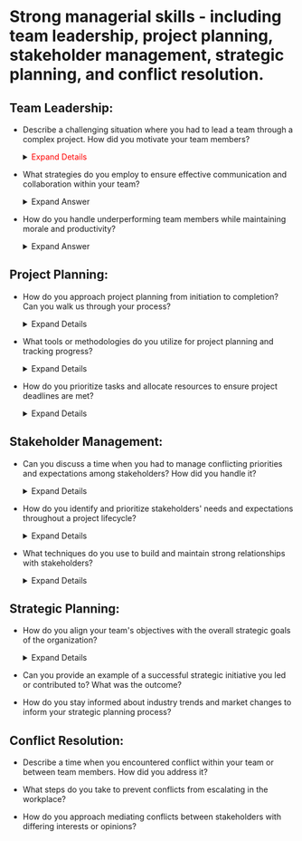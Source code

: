 # Strong managerial skills - including team leadership, project planning, stakeholder management, strategic planning, and conflict resolution.

## Team Leadership:

 - Describe a challenging situation where you had to lead a team through a complex project. How did you motivate your team members?

    <details>
      <summary> <span style="color:red;"> Expand Details </span> </summary>
  
   <span style="color:red;"> Answering a question about leading a team through a complex project and motivating team members,
   it's essential to provide a structured response that highlights your leadership skills, problem-solving abilities,
   andinterpersonal effectiveness. Here's a suggested approach: </span>
  
   **1. Set the Stage:**
     * Briefly describe the context of the project, including its complexity, objectives, and any challenges or obstacles your team faced. This gives the interviewer a clear understanding of the situation.
      
   **2. Outline Your Leadership Approach:**
     * Explain how you approached leading the team. Did you establish clear goals and expectations? Did you delegate tasks effectively? Highlight any leadership strategies you employed.
  
   **3. Address Challenges:**
     * Discuss the specific challenges your team encountered during the project. This could include tight deadlines, resource constraints, technical difficulties, or conflicting priorities.

   **4. Motivation Techniques:**
     * Describe the techniques you used to motivate your team members despite the challenges. This could involve providing encouragement and support, recognizing and rewarding achievements, fostering a positive team culture, or        offering opportunities for growth and development.

   **5. Lead by Example:**
     * Provide examples of how you demonstrated resilience, determination, and a positive attitude throughout the project. Leading by example can inspire team members to overcome obstacles and stay motivated.

   **6. Outcome and Lessons Learned:**
     * Share the outcome of the project, including any successes, lessons learned, or areas for improvement. Reflect on what worked well and what you would do differently in similar situations in the future.

   **7. Quantify Results (if possible):**
     * If applicable, quantify the results or impact of the project to demonstrate its significance. This could include meeting project deadlines, achieving cost savings,
       improving efficiency, or delivering high-quality deliverables.

    **8. Conclude Positively:**
     * Conclude your answer on a positive note, emphasizing the teamwork, resilience, and achievements of your team despite the challenges faced.<br>

    **Example Response:**

      In my previous role as a project manager, I led a team through the implementation of a complex software upgrade for our company's core systems. The project involved multiple stakeholders, tight deadlines, and technical          challenges. To motivate my team members, I focused on clear communication, empowerment, and recognition.

      I began by setting clear project goals and expectations, outlining each team member's role and responsibilities. Despite encountering unexpected technical issues midway through the project, I maintained open lines of            communication with the team, providing regular updates and soliciting input on potential solutions.

      To keep morale high, I made a concerted effort to recognize and celebrate small wins along the way. Whether it was overcoming a particularly challenging technical hurdle or meeting a critical milestone ahead of schedule, I      made sure to acknowledge the team's efforts and contributions.

      Additionally, I encouraged a collaborative environment where team members felt comfortable sharing ideas and supporting one another. By fostering a sense of camaraderie and shared purpose, we were able to navigate              through       the challenges together.

      Ultimately, we successfully completed the software upgrade within the projected timeline, resulting in improved system performance and user satisfaction. This experience taught me the importance of effective leadership,         communication, and perseverance in driving team success through complex projects.

    </details>

 - What strategies do you employ to ensure effective communication and collaboration within your team?
   <details>
      <summary>Expand Answer</summary>
  
   Answering a question about strategies for ensuring effective communication and collaboration within a team, it's crucial to emphasize your proactive approach to fostering an environment where team members feel valued,          engaged, and empowered to communicate openly. Here's how you can structure your response:
  
   **1. Establishing Clear Communication Channels:**
    * Start by mentioning the importance of establishing clear channels of communication within the team. This could include regular team meetings, one-on-one check-ins, project management software, email, instant messaging          platforms, or any other tools that facilitate communication.
      
   **2. Setting Expectations:**
    * Discuss the importance of setting clear expectations regarding communication norms and guidelines. This includes establishing preferred communication methods, response times, and protocols for sharing updates and               progress.
    
   **3. Active Listening:**
    * Highlight the significance of active listening in fostering effective communication. Explain how you encourage team members to listen attentively to one another, ask clarifying questions, and seek to understand different       perspectives.
    
   **4. Encouraging Open Dialogue:**
    * Emphasize the importance of creating a safe and inclusive environment where team members feel comfortable expressing their ideas, concerns, and feedback. Mention how you encourage open dialogue by actively soliciting           input, valuing diverse viewpoints, and addressing any issues or conflicts promptly.
    
   **5. Regular Updates and Feedback:**
    * Discuss your approach to providing regular updates and feedback to keep team members informed and engaged. This could include holding regular progress meetings, providing constructive feedback on performance, and               recognizing achievements and contributions.

    **6. Promoting Collaboration:**
     * Highlight the strategies you use to promote collaboration within the team. This could involve assigning collaborative tasks, fostering cross-functional collaboration, or organizing team-building activities to strengthen        relationships and trust among team members.

    **7. Adapting Communication Styles:**
     * Mention how you adapt your communication style to accommodate the preferences and needs of individual team members. This could include adjusting your communication frequency, tone, and format to ensure effective                communication with diverse personalities and work styles.

    **8. Resolving Communication Barriers:**
     * Lastly, discuss how you address communication barriers or challenges that may arise within the team. This could involve facilitating difficult conversations, mediating conflicts, or providing additional support or              resources to improve communication effectiveness.
      
    **Example Response:**

    In my experience, effective communication and collaboration are essential for driving team success. To ensure these elements are prioritized within my team, I employ several strategies.

   Firstly, I establish clear communication channels, including regular team meetings, project management software, and open-door policies for one-on-one discussions. By providing multiple avenues for communication, I ensure      that team members can easily reach out and stay connected.

   Secondly, I set clear expectations regarding communication norms and guidelines, emphasizing the importance of timely responses, active listening, and respectful communication. This helps to create a shared understanding of    how communication should flow within the team.

   I also encourage open dialogue by creating a safe and inclusive environment where team members feel comfortable expressing their ideas, concerns, and feedback. I actively solicit input from team members, value diverse          perspectives, and address any issues or conflicts that may arise.

   Furthermore, I promote collaboration by assigning collaborative tasks, fostering cross-functional teamwork, and organizing team-building activities to strengthen relationships and trust. By working together towards common      goals, we can leverage each other's strengths and achieve better outcomes.

   Additionally, I adapt my communication style to accommodate the preferences and needs of individual team members, ensuring that everyone feels heard and understood. And when communication barriers arise, such as                misunderstandings or conflicts, I address them promptly through open dialogue and conflict resolution techniques.

   Overall, by prioritizing effective communication and collaboration, I've seen firsthand how it enhances team productivity, cohesion, and morale, ultimately leading to greater success in achieving our goals."

   </details>
   
 - How do you handle underperforming team members while maintaining morale and productivity?

   <details>
      <summary>Expand Answer</summary>

   Addressing underperforming team members while maintaining morale and productivity requires a delicate balance of empathy, clear communication, and proactive support. Here's how you can structure your response to this           question:
   
   **1. Early Identification and Feedback:**
    * Start by mentioning the importance of early identification of underperformance. Explain how you regularly monitor team members' progress and performance against goals and expectations.
    * Emphasize the significance of providing timely and constructive feedback to underperforming team members. This feedback should be specific, actionable, and focused on areas for improvement rather than personal criticism.
   
   **2. Understanding Root Causes:**
    * Discuss your approach to understanding the root causes of underperformance. This could involve conducting performance reviews, one-on-one meetings, or informal check-ins to identify any obstacles or challenges hindering        the team member's performance.

   **3. Developing Individualized Improvement Plans:**
    * Explain how you work collaboratively with underperforming team members to develop individualized improvement plans. These plans should outline specific goals, milestones, and actions to address areas of weakness and            enhance performance.

   **4. Providing Support and Resources:**
    * Highlight the importance of providing ongoing support and resources to help underperforming team members succeed. This could include additional training, mentorship, coaching, or access to relevant tools and resources.

   **5. Maintaining Morale and Motivation:**
    * Discuss your strategies for maintaining morale and motivation within the team while addressing underperformance. This could involve emphasizing the team's collective goals and achievements, celebrating successes, and           offering encouragement and support to both underperforming and high-performing team members.

   **6. Addressing Accountability:**
    * Explain how you hold underperforming team members accountable for their actions and commitments while maintaining a supportive and non-punitive approach. This could involve setting clear expectations, tracking progress,        and addressing any deviations from the improvement plan in a constructive manner.

   **7. Seeking Feedback and Iterating:**
    * Mention how you regularly seek feedback from underperforming team members to assess the effectiveness of the improvement plan and make any necessary adjustments. This demonstrates your commitment to continuous                  improvement and growth.

   **8. Escalating if Necessary:**
    * Finally, discuss your approach to escalating the situation if underperformance persists despite your efforts to support and coach the team member. This could involve involving HR or senior management to explore                 alternative solutions or interventions.

   **Example Response:**

    In my experience, addressing underperforming team members while maintaining morale and productivity requires a combination of empathy, clear communication, and proactive support.

    Firstly, I prioritize early identification of underperformance by regularly monitoring team members' progress and performance against established goals and expectations. When I notice a team member struggling to meet           expectations, I initiate a candid and constructive conversation to provide feedback and understand the root causes of their challenges.

    Next, I work collaboratively with the team member to develop an individualized improvement plan tailored to their specific needs and circumstances. This plan includes clear goals, milestones, and actions to address areas       of weakness and enhance performance. Throughout this process, I ensure that the team member feels supported and empowered to take ownership of their development.

    To maintain morale and motivation within the team, I emphasize our collective goals and achievements, celebrate successes, and offer encouragement and support to both underperforming and high-performing team members. By        fostering a positive and supportive team culture, we can overcome challenges together and stay focused on achieving our objectives.

    I also hold underperforming team members accountable for their actions and commitments while maintaining a supportive and non-punitive approach. This involves setting clear expectations, providing ongoing feedback, and         addressing any deviations from the improvement plan in a constructive manner.

    If underperformance persists despite our efforts, I am not hesitant to escalate the situation and involve HR or senior management to explore alternative solutions or interventions. Ultimately, my goal is to help every team     member reach their full potential while ensuring the overall success and productivity of the team."
    
  </details>
  
## Project Planning:

   - How do you approach project planning from initiation to completion? Can you walk us through your process?

     <details>
      <summary>Expand Details</summary>

      **1. Initiation:**
       * Define the project scope, objectives, and deliverables in consultation with stakeholders.
       * Identify key stakeholders, their roles, and responsibilities.
       * Conduct a feasibility study to assess the project's viability and alignment with organizational goals.
       * Develop a project charter outlining the project's purpose, objectives, scope, constraints, and success criteria.
    
      **2. Planning:**
       * Create a project plan detailing the tasks, milestones, timelines, resources, and dependencies.
       * Break down the project into manageable phases or work packages.
       * Define project roles and responsibilities for team members.
       * Identify and allocate resources (human, financial, and materials) required for each phase of the project.
       * Develop a risk management plan to identify, assess, and mitigate potential risks.
       * Establish communication channels and protocols for reporting progress, issues, and changes.
       * Obtain stakeholder buy-in and approval for the project plan.
    
     **3. Execution:**
       * Implement the project plan according to the defined scope, schedule, and budget.
       * Assign tasks to team members and provide necessary support and guidance.
       * Monitor progress against the project plan, tracking key performance indicators (KPIs) such as schedule adherence, budget utilization, and quality metrics.
       * Conduct regular team meetings to review progress, address issues, and ensure alignment with project objectives.
       * Manage changes to the project scope, schedule, or resources through a formal change control process.
       * Address any issues or risks that arise during project execution promptly and effectively.
    
     **4. Monitoring and Controlling:**
      * Continuously monitor project performance and compare it against the planned objectives and KPIs.
      * Identify deviations from the project plan and take corrective actions as necessary to keep the project on track.
      * Review and update the project plan, including schedules, resource allocations, and risk management strategies, as needed.
      * Communicate progress, issues, and changes to stakeholders through regular status reports and meetings.
      * Ensure compliance with project governance processes and quality standards.

     **5. Closure:**
      * Complete all project deliverables and obtain acceptance from stakeholders.
      * Conduct a post-project review or lessons learned session to assess the project's success, identify areas for improvement, and capture best practices.
      * Obtain formal project closure, including documentation of lessons learned, final project reports, and handover of deliverables.
      * Celebrate achievements and recognize the contributions of team members.
      * Release project resources and close out any remaining administrative tasks, such as finalizing contracts and archiving project documentation.

      By following this structured approach to project planning from initiation to completion, you can increase the likelihood of project success and deliver value to stakeholders. Each phase is crucial for ensuring that the         project is well-defined, well-executed, and effectively managed throughout its lifecycle.
    
   </details>

   - What tools or methodologies do you utilize for project planning and tracking progress?

     <details>
      <summary>Expand Details</summary>
   
      There are various tools and methodologies available for project planning and tracking progress, each with its own strengths and suitability depending on the nature and requirements of the project. Here's a list of              commonlyused tools and methodologies:
    
      **1. Project Management Software:**
    
        * Microsoft Project: A comprehensive project management software that allows for creating project plans, scheduling tasks, allocating resources, and tracking progress.
        * Asana: A popular cloud-based project management tool that facilitates task management, collaboration, and tracking project progress.
        * Trello: A visual project management tool based on boards, lists, and cards, which is particularly useful for agile project management and task tracking.
        * Jira: Widely used in software development, Jira is an issue tracking and agile project management tool that enables teams to plan, track, and release software.
  
      **2. Agile Methodologies:**
        * Scrum: An iterative and incremental agile framework for managing complex projects, particularly in software development. Scrum emphasizes collaboration, adaptability, and delivering value incrementally through time-            boxed iterations called sprints.
        * Kanban: A visual workflow management method that emphasizes continuous delivery and optimization of processes. Kanban boards are used to visualize work items, workflow stages, and bottlenecks, enabling teams to                 manage work in progress (WIP) and optimize flow.

      **3. Gantt Charts:**
        * Gantt charts are bar charts that represent project tasks and their dependencies over time. They are useful for visualizing project timelines, task dependencies, and resource allocations.
        * Tools like Microsoft Excel, Microsoft Project, and online project management software often include Gantt chart functionalities for project planning and tracking progress.

       **4. Earned Value Management (EVM):**
        * EVM is a project management technique that integrates scope, schedule, and cost metrics to assess project performance and progress. It provides objective measures of project performance based on planned versus actual           progress, enabling early identification of issues and forecasting future performance.

       **5. Critical Path Method (CPM):**
        * CPM is a project scheduling method that identifies the critical path—the sequence of tasks that determines the shortest possible duration for completing the project. It helps project managers prioritize activities,             allocate resources, and identify potential schedule risks.

       **6. Burndown Charts and Burnup Charts:**
        * Burndown charts and burnup charts are agile project management tools that visualize the progress of work over time. They show the remaining work (burndown) or completed work (burnup) against time, helping teams track           progress and forecast project completion dates.

       **7. Collaboration Tools:**
         * Collaboration tools such as Slack, Microsoft Teams, and Zoom facilitate communication, collaboration, and information sharing among project team members. They are essential for coordinating activities, resolving                issues, and sharing progress updates in real-time.
    
          Ultimately, the choice of tools and methodologies depends on factors such as project complexity, team size, organizational preferences, and industry standards. It's important to select tools and methodologies that              best suit the project's needs and objectives, and to adapt them as necessary throughout the project lifecycle.
   
     </details>
   
   - How do you prioritize tasks and allocate resources to ensure project deadlines are met?

     <details>
      <summary>Expand Details</summary>

        Prioritizing tasks and allocating resources effectively are essential aspects of project management to ensure project deadlines are met. Here's a structured approach to achieving this:
      
        **1. Understand Project Requirements:**
          * Gain a thorough understanding of the project scope, objectives, deliverables, and deadlines. Identify key milestones and dependencies to develop a clear picture of what needs to be accomplished and by when.

        **2. Identify and Prioritize Tasks:**
          * Break down the project into individual tasks or work packages based on the project scope and requirements.
          * Prioritize tasks based on factors such as urgency, criticality, dependencies, and impact on project objectives.
          * Use techniques like the Eisenhower Matrix (urgent-important matrix) or MoSCoW prioritization (Must have, Should have, Could have, Won't have) to categorize tasks by priority.

       **3. Define Task Dependencies:**
         * Identify dependencies between tasks to determine the sequence in which they need to be executed. Use techniques like task sequencing and network diagrams (e.g., PERT charts, dependency diagrams) to visualize task               dependencies.

       **4. Estimate Task Durations and Effort:**
         * Estimate the time and effort required to complete each task or work package. Use historical data, expert judgment, and input from team members to make realistic estimates.
         * Consider factors such as complexity, skill levels, resource availability, and potential risks when estimating task durations and effort.

       **5. Allocate Resources:**
        * Identify the resources (human, financial, material) needed to complete each task or work package.
        * Assess resource availability and constraints, taking into account factors such as team capacity, skills, and availability.
        * Allocate resources based on task priorities, criticality, and dependencies, ensuring that the right resources are assigned to the right tasks at the right time.

       **6. Develop a Resource Plan:**
        * Create a resource plan or staffing schedule that outlines the allocation of resources over the project timeline.
        * Consider factors such as resource utilization, workload balance, and potential conflicts when developing the resource plan.
        * Regularly review and adjust the resource plan as needed based on changes in project scope, priorities, or resource availability.
       
       **7. Monitor and Adjust:**
         * Continuously monitor task progress and resource utilization against the project plan. Use project management software, status reports, and regular team meetings to track progress and identify any deviations from the            plan.
         * Proactively address issues or bottlenecks that may impact task completion or resource allocation. Adjust priorities, reallocate resources, or revise the project plan as needed to ensure project deadlines are met.
         * Communicate changes to stakeholders and team members to keep everyone informed and aligned with the revised plan.

          By following these steps, project managers can effectively prioritize tasks, allocate resources, and manage project timelines to ensure that project deadlines are met and project objectives are achieved. Flexibility,           adaptability, and proactive monitoring are key to success in dynamic project environments.

     </details>

## Stakeholder Management:

   - Can you discuss a time when you had to manage conflicting priorities and expectations among stakeholders? How did you handle it?
     <details>
      <summary>Expand Details</summary>

      Managing conflicting priorities and expectations among stakeholders is a common challenge, especially in dynamic environments. One instance where I encountered this challenge was during a project where we had tight             deadlines, limited resources, and diverse stakeholder requirements.

      Here's how I handled it:

      **1. Identifying Stakeholders and Priorities:** Firstly, I identified all stakeholders involved and their respective priorities. This included team members, project sponsors, clients, and other relevant parties.                     Understanding their needs and expectations was crucial to managing conflicts effectively.

      **2. Open Communication:** I initiated open and transparent communication channels to ensure that all stakeholders were aware of the project's constraints and objectives. This involved regular meetings, status updates,              and feedback sessions where stakeholders could express their concerns and expectations.

      **3. Prioritization and Negotiation:** With conflicting priorities at play, I facilitated discussions to prioritize tasks based on their impact on project goals and deadlines. This often required negotiation and                     compromise to find solutions that balanced the needs of different stakeholders while keeping the project on track.

      **4. Setting Clear Expectations:** I made sure to set clear expectations regarding roles, responsibilities, and deliverables for each stakeholder. This helped minimize misunderstandings and prevent future conflicts by               ensuring everyone was aligned on their respective contributions to the project.

      **5. Flexibility and Adaptability:** In situations where priorities shifted or unexpected challenges arose, I remained flexible and adaptable. This involved revisiting plans, reallocating resources, and adjusting                    timelines as needed to accommodate changing circumstances while still meeting key objectives.

     **6. Conflict Resolution:** When conflicts did arise, I facilitated constructive discussions to resolve them promptly and amicably. This often involved active listening, acknowledging concerns, and finding mutually                  beneficial solutions that addressed the underlying issues.

     **7. Documentation and Follow-Up:** Throughout the process, I maintained thorough documentation of decisions, agreements, and action items to ensure accountability and provide a reference point for future discussions.               Following up on commitments and monitoring progress helped to prevent conflicts from resurfacing.
     
          By employing these strategies, I was able to successfully navigate conflicting priorities and expectations among stakeholders, ultimately leading to the successful completion of the project while maintaining positive           relationships with all involved parties.
     
     </details>

   - How do you identify and prioritize stakeholders' needs and expectations throughout a project lifecycle?

     <details>
      <summary>Expand Details</summary>
      
      Identifying and prioritizing stakeholders' needs and expectations throughout a project lifecycle is essential for ensuring project success and stakeholder satisfaction. Here's a structured approach to accomplish this:
      
      **1. Stakeholder Identification:** Begin by identifying all potential stakeholders associated with the project. This includes both internal and external parties who can influence or be impacted by the project.                       Stakeholders may include project sponsors, team members, clients, end-users, regulatory bodies, suppliers, and the community.

      **2. Stakeholder Analysis:** Once stakeholders are identified, conduct a thorough analysis to understand their interests, expectations, influence, and level of involvement in the project. Tools like stakeholder maps or              matrices can help visualize this information and prioritize stakeholders based on their significance to the project's success.

      **3. Engagement and Communication:** Establish clear channels of communication with stakeholders from the outset of the project. Regularly engage with them to gather feedback, provide updates, and address concerns.                  Tailor communication methods and frequency to suit the preferences and needs of different stakeholders.
      **4. Needs Assessment:** Conduct a comprehensive needs assessment to determine what each stakeholder group requires from the project. This involves gathering input through interviews, surveys, workshops, and other means             to identify their specific objectives, constraints, priorities, and desired outcomes.

      **5. Prioritization Criteria:** Define criteria for prioritizing stakeholders' needs and expectations based on their impact on project objectives, risks, dependencies, and resources. Consider factors such as urgency,                feasibility, alignment with project goals, legal/regulatory requirements, and potential consequences of not meeting their needs.
      **6. Ranking and Prioritization:** Evaluate stakeholders' needs and expectations against the prioritization criteria to rank them in order of importance or urgency. This helps focus attention and resources on addressing             the most critical needs first while balancing the interests of all stakeholders.

      **7. Regular Reviews and Adjustments:** Continuously monitor and reassess stakeholders' needs and expectations throughout the project lifecycle. As circumstances change or new stakeholders emerge, adjust priorities and              strategies accordingly to ensure alignment with evolving project objectives and stakeholder dynamics.

      **8. Alignment with Project Goals:** Ensure that prioritizing stakeholders' needs and expectations aligns with the overall goals and success criteria of the project. Strive for a balance between meeting stakeholders'                demands and maintaining project feasibility, scope, budget, and timelines.

       By following these steps, project managers can effectively identify, prioritize, and address stakeholders' needs and expectations throughout the project lifecycle, ultimately contributing to project success and                 stakeholder satisfaction.
     
     </details>
     
   - What techniques do you use to build and maintain strong relationships with stakeholders?

     <details>
      <summary>Expand Details</summary>

      Building and maintaining strong relationships with stakeholders is crucial for the success of any project. Here are some techniques that can be used:
     
      **1. Stakeholder Analysis:** Conduct a thorough stakeholder analysis to understand their interests, expectations, and influence. This helps tailor communication and engagement strategies to meet their specific needs.

      **2. Effective Communication:** Establish clear and open channels of communication with stakeholders. Provide regular updates on project progress, milestones, and any issues or risks. Use a variety of communication                  methods such as meetings, emails, reports, and presentations to ensure stakeholders are informed and engaged.

      **3. Active Listening:** Practice active listening when interacting with stakeholders. Pay attention to their concerns, feedback, and suggestions. Validate their perspectives and demonstrate empathy to build trust and               rapport.

      **4. Tailored Engagement Strategies:** Customize engagement strategies based on stakeholders' preferences, communication styles, and level of involvement. Some stakeholders may prefer face-to-face meetings, while others             may prefer written communication. Adapt your approach to accommodate these preferences.

      **5. Transparency and Trust:** Be transparent about project decisions, challenges, and outcomes. Build trust by sharing accurate and timely information with stakeholders, even if it's not always favorable. Avoid                     surprises or hidden agendas that could erode trust.

       **6. Relationship Building Activities:** Organize informal events or activities to foster relationships with stakeholders outside of formal project meetings. This could include social gatherings, networking events, or               team-building exercises that help strengthen bonds and build rapport.

       **7. Managing Expectations:** Set realistic expectations with stakeholders regarding project deliverables, timelines, and outcomes. Be honest about potential risks and constraints, and work collaboratively to find                   solutions to overcome them.

       **8. Conflict Resolution:** Proactively address conflicts or disagreements with stakeholders in a constructive manner. Listen to their concerns, explore different perspectives, and seek mutually beneficial solutions.                Focus on maintaining positive relationships while addressing underlying issues.

       **9. Demonstrate Value:** Continuously demonstrate the value that the project delivers to stakeholders. Highlight achievements, benefits, and positive impacts to reinforce their support and engagement.

       **10. Feedback Loop:** Encourage feedback from stakeholders throughout the project lifecycle. Actively solicit their input on project decisions, processes, and outcomes. Use feedback to make improvements and demonstrate              responsiveness to their needs.
     
             By implementing these techniques, project managers can cultivate strong relationships with stakeholders, enhance project communication and collaboration, and ultimately increase the likelihood of project success.
      
     </details>
     
## Strategic Planning:

   - How do you align your team's objectives with the overall strategic goals of the organization?

     <details>
      <summary>Expand Details</summary>

      Aligning your team's objectives with the overall strategic goals of the organization is essential for ensuring that everyone is working towards the same overarching vision. Here's how you can achieve alignment:

      **1. Understand the Organization's Strategic Goals:** Begin by thoroughly understanding the strategic goals and priorities of the organization. This may involve reviewing mission statements, strategic plans, and key                 performance indicators (KPIs) set by senior leadership.

       **2. Communicate the Big Picture:** Share the organization's strategic goals with your team to provide context and clarity about the direction of the company. Help team members understand how their work contributes to               these broader objectives and why it matters.

       **3. Set Clear Team Objectives:** Translate the organization's strategic goals into clear and actionable objectives for your team. Ensure that these objectives are specific, measurable, achievable, relevant, and time-               bound (SMART). This helps team members understand what is expected of them and how their efforts contribute to the bigger picture.

       **4. Link Individual Goals to Team Objectives:** Connect individual team members' goals and responsibilities to the team's objectives. Discuss with each team member how their work aligns with the team's goals and the                organization's strategic priorities. This helps foster a sense of purpose and ownership among team members.

       **5. Provide Context and Rationale:** Help team members understand the rationale behind the team's objectives and how they support the organization's strategic goals. Provide regular updates and context about changes in             the external environment, market trends, or internal factors that may impact the organization's priorities.

       **6. Empower Decision-Making:** Empower team members to make decisions and take actions that are aligned with the team's objectives and the organization's strategic direction. Encourage autonomy and initiative while                 providing support and guidance as needed.
   
       **7. Monitor Progress and Performance:** Regularly track and monitor progress towards achieving the team's objectives and milestones. Use performance metrics and KPIs to assess performance and identify areas for                     improvement. Adjust strategies or priorities as necessary to stay aligned with the organization's goals.

       **8. Celebrate Success and Learn from Challenges:** Celebrate achievements and milestones reached along the way to achieving the team's objectives. Recognize and reward team members for their contributions.                          Additionally, use setbacks or challenges as opportunities for learning and improvement, and adjust strategies accordingly.

       **9. Promote Cross-Functional Collaboration:** Encourage collaboration and alignment with other teams or departments within the organization to achieve common goals. Break down silos and foster a culture of                          collaboration and shared accountability for driving organizational success.

         By following these strategies, you can effectively align your team's objectives with the overall strategic goals of the organization, fostering a sense of purpose, cohesion, and alignment across the organization.

     </details>

   - Can you provide an example of a successful strategic initiative you led or contributed to? What was the outcome?

   - How do you stay informed about industry trends and market changes to inform your strategic planning process?

## Conflict Resolution:

   - Describe a time when you encountered conflict within your team or between team members. How did you address it?

   - What steps do you take to prevent conflicts from escalating in the workplace?

   - How do you approach mediating conflicts between stakeholders with differing interests or opinions?


